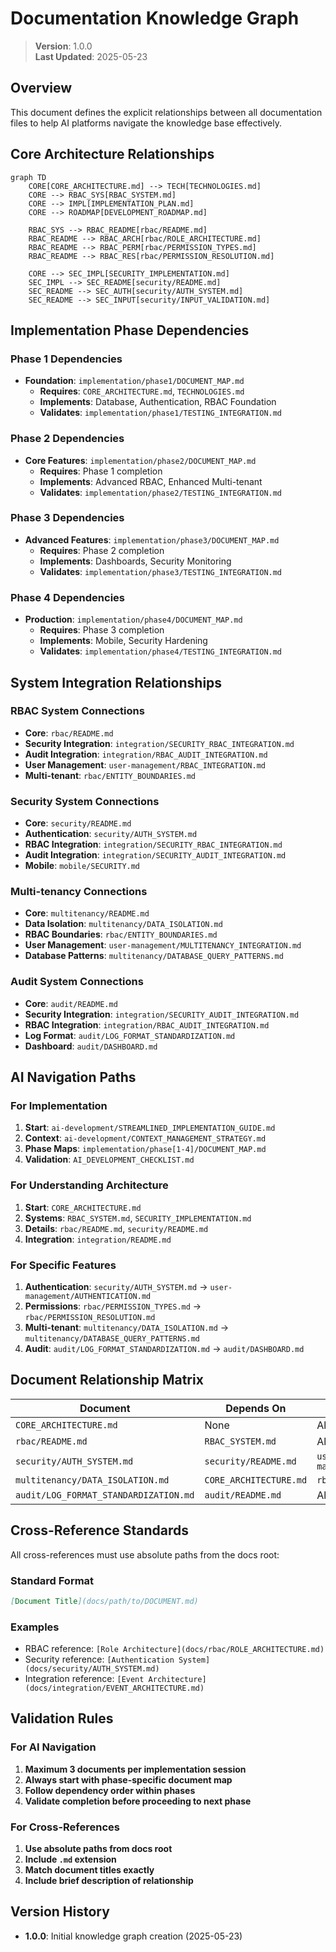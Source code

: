 
# Documentation Knowledge Graph

> **Version**: 1.0.0  
> **Last Updated**: 2025-05-23

## Overview

This document defines the explicit relationships between all documentation files to help AI platforms navigate the knowledge base effectively.

## Core Architecture Relationships

```mermaid
graph TD
    CORE[CORE_ARCHITECTURE.md] --> TECH[TECHNOLOGIES.md]
    CORE --> RBAC_SYS[RBAC_SYSTEM.md]
    CORE --> IMPL[IMPLEMENTATION_PLAN.md]
    CORE --> ROADMAP[DEVELOPMENT_ROADMAP.md]
    
    RBAC_SYS --> RBAC_README[rbac/README.md]
    RBAC_README --> RBAC_ARCH[rbac/ROLE_ARCHITECTURE.md]
    RBAC_README --> RBAC_PERM[rbac/PERMISSION_TYPES.md]
    RBAC_README --> RBAC_RES[rbac/PERMISSION_RESOLUTION.md]
    
    CORE --> SEC_IMPL[SECURITY_IMPLEMENTATION.md]
    SEC_IMPL --> SEC_README[security/README.md]
    SEC_README --> SEC_AUTH[security/AUTH_SYSTEM.md]
    SEC_README --> SEC_INPUT[security/INPUT_VALIDATION.md]
```

## Implementation Phase Dependencies

### Phase 1 Dependencies
- **Foundation**: `implementation/phase1/DOCUMENT_MAP.md`
  - **Requires**: `CORE_ARCHITECTURE.md`, `TECHNOLOGIES.md`
  - **Implements**: Database, Authentication, RBAC Foundation
  - **Validates**: `implementation/phase1/TESTING_INTEGRATION.md`

### Phase 2 Dependencies  
- **Core Features**: `implementation/phase2/DOCUMENT_MAP.md`
  - **Requires**: Phase 1 completion
  - **Implements**: Advanced RBAC, Enhanced Multi-tenant
  - **Validates**: `implementation/phase2/TESTING_INTEGRATION.md`

### Phase 3 Dependencies
- **Advanced Features**: `implementation/phase3/DOCUMENT_MAP.md`
  - **Requires**: Phase 2 completion
  - **Implements**: Dashboards, Security Monitoring
  - **Validates**: `implementation/phase3/TESTING_INTEGRATION.md`

### Phase 4 Dependencies
- **Production**: `implementation/phase4/DOCUMENT_MAP.md`
  - **Requires**: Phase 3 completion
  - **Implements**: Mobile, Security Hardening
  - **Validates**: `implementation/phase4/TESTING_INTEGRATION.md`

## System Integration Relationships

### RBAC System Connections
- **Core**: `rbac/README.md`
- **Security Integration**: `integration/SECURITY_RBAC_INTEGRATION.md`
- **Audit Integration**: `integration/RBAC_AUDIT_INTEGRATION.md`
- **User Management**: `user-management/RBAC_INTEGRATION.md`
- **Multi-tenant**: `rbac/ENTITY_BOUNDARIES.md`

### Security System Connections
- **Core**: `security/README.md`
- **Authentication**: `security/AUTH_SYSTEM.md`
- **RBAC Integration**: `integration/SECURITY_RBAC_INTEGRATION.md`
- **Audit Integration**: `integration/SECURITY_AUDIT_INTEGRATION.md`
- **Mobile**: `mobile/SECURITY.md`

### Multi-tenancy Connections
- **Core**: `multitenancy/README.md`
- **Data Isolation**: `multitenancy/DATA_ISOLATION.md`
- **RBAC Boundaries**: `rbac/ENTITY_BOUNDARIES.md`
- **User Management**: `user-management/MULTITENANCY_INTEGRATION.md`
- **Database Patterns**: `multitenancy/DATABASE_QUERY_PATTERNS.md`

### Audit System Connections
- **Core**: `audit/README.md`
- **Security Integration**: `integration/SECURITY_AUDIT_INTEGRATION.md`
- **RBAC Integration**: `integration/RBAC_AUDIT_INTEGRATION.md`
- **Log Format**: `audit/LOG_FORMAT_STANDARDIZATION.md`
- **Dashboard**: `audit/DASHBOARD.md`

## AI Navigation Paths

### For Implementation
1. **Start**: `ai-development/STREAMLINED_IMPLEMENTATION_GUIDE.md`
2. **Context**: `ai-development/CONTEXT_MANAGEMENT_STRATEGY.md`
3. **Phase Maps**: `implementation/phase[1-4]/DOCUMENT_MAP.md`
4. **Validation**: `AI_DEVELOPMENT_CHECKLIST.md`

### For Understanding Architecture
1. **Start**: `CORE_ARCHITECTURE.md`
2. **Systems**: `RBAC_SYSTEM.md`, `SECURITY_IMPLEMENTATION.md`
3. **Details**: `rbac/README.md`, `security/README.md`
4. **Integration**: `integration/README.md`

### For Specific Features
1. **Authentication**: `security/AUTH_SYSTEM.md` → `user-management/AUTHENTICATION.md`
2. **Permissions**: `rbac/PERMISSION_TYPES.md` → `rbac/PERMISSION_RESOLUTION.md`
3. **Multi-tenant**: `multitenancy/DATA_ISOLATION.md` → `multitenancy/DATABASE_QUERY_PATTERNS.md`
4. **Audit**: `audit/LOG_FORMAT_STANDARDIZATION.md` → `audit/DASHBOARD.md`

## Document Relationship Matrix

| Document | Depends On | Required By | Integrates With |
|----------|------------|-------------|-----------------|
| `CORE_ARCHITECTURE.md` | None | All systems | `TECHNOLOGIES.md` |
| `rbac/README.md` | `RBAC_SYSTEM.md` | All RBAC docs | `security/README.md` |
| `security/AUTH_SYSTEM.md` | `security/README.md` | `user-management/AUTHENTICATION.md` | `rbac/PERMISSION_RESOLUTION.md` |
| `multitenancy/DATA_ISOLATION.md` | `CORE_ARCHITECTURE.md` | `rbac/ENTITY_BOUNDARIES.md` | `security/README.md` |
| `audit/LOG_FORMAT_STANDARDIZATION.md` | `audit/README.md` | All integrations | `integration/EVENT_CORE_PATTERNS.md` |

## Cross-Reference Standards

All cross-references must use absolute paths from the docs root:

### Standard Format
```markdown
[Document Title](docs/path/to/DOCUMENT.md)
```

### Examples
- RBAC reference: `[Role Architecture](docs/rbac/ROLE_ARCHITECTURE.md)`
- Security reference: `[Authentication System](docs/security/AUTH_SYSTEM.md)`
- Integration reference: `[Event Architecture](docs/integration/EVENT_ARCHITECTURE.md)`

## Validation Rules

### For AI Navigation
1. **Maximum 3 documents per implementation session**
2. **Always start with phase-specific document map**
3. **Follow dependency order within phases**
4. **Validate completion before proceeding to next phase**

### For Cross-References
1. **Use absolute paths from docs root**
2. **Include `.md` extension**
3. **Match document titles exactly**
4. **Include brief description of relationship**

## Version History

- **1.0.0**: Initial knowledge graph creation (2025-05-23)
